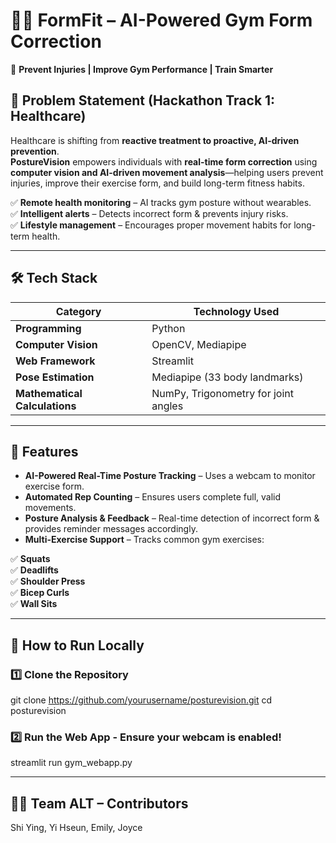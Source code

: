 # 🏋️‍♂️ FormFit – AI-Powered Gym Form Correction  

📌 **Prevent Injuries | Improve Gym Performance | Train Smarter**  

## 🚀 Problem Statement (Hackathon Track 1: Healthcare)  

Healthcare is shifting from **reactive treatment to proactive, AI-driven prevention**.  
**PostureVision** empowers individuals with **real-time form correction** using **computer vision and AI-driven movement analysis**—helping users prevent injuries, improve their exercise form, and build long-term fitness habits.  

✅ **Remote health monitoring** – AI tracks gym posture without wearables.  
✅ **Intelligent alerts** – Detects incorrect form & prevents injury risks.  
✅ **Lifestyle management** – Encourages proper movement habits for long-term health.  

---

## 🛠️ Tech Stack  

| **Category**           | **Technology Used**  |
|-----------------------|--------------------|
| **Programming**        | Python |
| **Computer Vision**    | OpenCV, Mediapipe |
| **Web Framework**      | Streamlit |
| **Pose Estimation**    | Mediapipe (33 body landmarks) |
| **Mathematical Calculations** | NumPy, Trigonometry for joint angles |

---

## 📌 Features  

- **AI-Powered Real-Time Posture Tracking** – Uses a webcam to monitor exercise form.  
- **Automated Rep Counting** – Ensures users complete full, valid movements.  
- **Posture Analysis & Feedback** – Real-time detection of incorrect form & provides reminder messages accordingly.  
- **Multi-Exercise Support** – Tracks common gym exercises:  

✅ **Squats**  
✅ **Deadlifts**  
✅ **Shoulder Press**  
✅ **Bicep Curls**  
✅ **Wall Sits**  

---

## 🚀 How to Run Locally  

### 1️⃣ Clone the Repository  
  git clone https://github.com/yourusername/posturevision.git
  cd posturevision

### 2️⃣ Run the Web App - Ensure your webcam is enabled!
  streamlit run gym_webapp.py

---

## 👩‍💻 Team ALT – Contributors  

Shi Ying, Yi Hseun, Emily, Joyce

